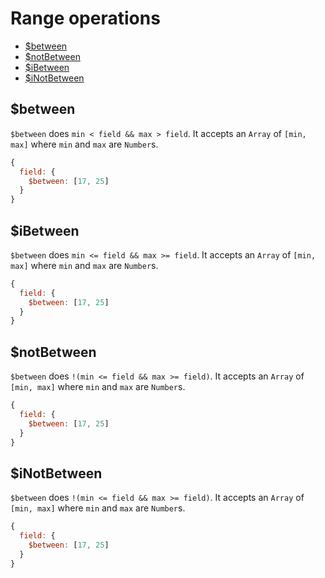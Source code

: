 # Range operations

- [$between](#between)
- [$notBetween](#notbetween)
- [$iBetween](#ibetween)
- [$iNotBetween](#inotbetween)

## $between

`$between` does `min < field && max > field`. It accepts an `Array` of `[min, max]` where `min` and `max` are `Number`s.

```js
{
  field: {
    $between: [17, 25]
  }
}
```

## $iBetween

`$between` does `min <= field && max >= field`. It accepts an `Array` of `[min, max]` where `min` and `max` are `Number`s.

```js
{
  field: {
    $between: [17, 25]
  }
}
```

## $notBetween

`$between` does `!(min <= field && max >= field)`. It accepts an `Array` of `[min, max]` where `min` and `max` are `Number`s.

```js
{
  field: {
    $between: [17, 25]
  }
}
```

## $iNotBetween

`$between` does `!(min <= field && max >= field)`. It accepts an `Array` of `[min, max]` where `min` and `max` are `Number`s.

```js
{
  field: {
    $between: [17, 25]
  }
}
```
